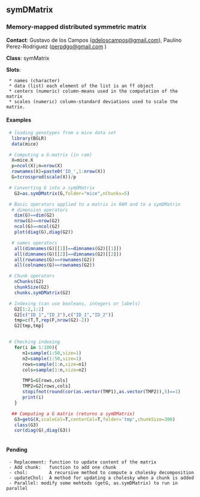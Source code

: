 ## symDMatrix

### Memory-mapped distributed symmetric matrix

**Contact**: Gustavo de los Campos (gdeloscampos@gmail.com), Paulino Perez-Rodriguez (perpdgo@gmail.com  )

**Class**: symMatrix 

**Slots**:

     * names (character)
     * data (list) each element of the list is an ff object
     * centers (numeric) column-means used in the computation of the matrix
     * scales (numeric) column-standard deviations used to scale the matrix.

#### Examples

``` R
 # loading genotypes from a mice data set
  library(BGLR)
  data(mice)

 # Computing a G-matrix (in ram)
  X=mice.X
  p=ncol(X);n=nrow(X)
  rownames(X)=paste0('ID_',1:nrow(X))
  G=tcrossprod(scale(X))/p

 # Converting G into a symDMatrix
   G2=as.symDMatrix(G,folder="mice",nChunks=5)

 # Basic operators applied to a matrix in RAM and to a symDMatrix
  # dimension operators
   dim(G)==dim(G2)
   nrow(G)==nrow(G2)
   ncol(G)==ncol(G2)
   plot(diag(G),diag(G2))

  # names operators
   all(dimnames(G)[[1]]==dimnames(G2)[[1]])
   all(dimnames(G)[[2]]==dimnames(G2)[[2]])
   all(rownames(G)==rownames(G2))
   all(colnames(G)==rownames(G2))

 # Chunk operators
   nChunks(G2)
   chunkSize(G2)
   chunks.symDMatrix(G2)

 # Indexing (can use booleans, integers or labels)
   G2[1:2,1:2]
   G2[c("ID_1","ID_2"),c("ID_1","ID_2")]
   tmp=c(T,T,rep(F,nrow(G2)-2))
   G2[tmp,tmp]


 # Checking indexing
   for(i in 1:100){
      n1=sample(1:50,size=1)
      n2=sample(1:50,size=1)
      rows=sample(1:n,size=n1)
      cols=sample(1:n,size=n2)

      TMP1=G[rows,cols]
      TMP2=G2[rows,cols]
      stopifnot(round(cor(as.vector(TMP1),as.vector(TMP2)),5)==1)
      print(i)
   }

  ## Computing a G matrix (returns a symDMatrix)
   G3=getG(X,scaleCol=T,centerCol=T,folder='tmp',chunkSize=300)
   class(G3)
   cor(diag(G),diag(G3))
   
```


#### Pending

     - Replacement: function to update content of the matrix
     - Add chunk:   function to add one chunk
     - chol:        A recursive method to compute a cholesky decomposition
     - updateChol:  A method for updating a cholesky when a chunk is added
     - Parallel: modify some mehtods (getG, as.symDMatrix) to run in parallel
     
     
